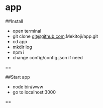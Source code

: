 app
===
##Install
* open terminal
* git clone git@github.com:Mekitoji/app.git
* cd app 
* mkdir log
* npm i
* change config/config.json if need

==

##Start app
* node bin/www 
* go to localhost:3000

==

